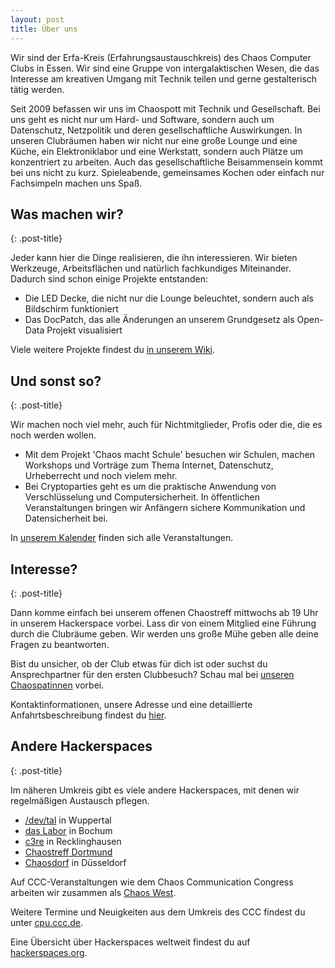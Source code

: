 ```yaml
---
layout: post
title: Über uns
---
```


Wir sind der Erfa-Kreis (Erfahrungsaustauschkreis) des Chaos Computer Clubs in Essen. Wir sind eine Gruppe von intergalaktischen Wesen, die das Interesse am kreativen Umgang mit Technik teilen und gerne gestalterisch tätig werden.

Seit 2009 befassen wir uns im Chaospott mit Technik und Gesellschaft. Bei uns geht es nicht nur um Hard- und Software, sondern auch um Datenschutz, Netzpolitik und deren gesellschaftliche Auswirkungen. In unseren Clubräumen haben wir nicht nur eine große Lounge und eine Küche, ein Elektroniklabor und eine Werkstatt, sondern auch Plätze um konzentriert zu arbeiten. Auch das gesellschaftliche Beisammensein kommt bei uns nicht zu kurz. Spieleabende, gemeinsames Kochen oder einfach nur Fachsimpeln machen uns Spaß.



## Was machen wir?
{: .post-title}

Jeder kann hier die Dinge realisieren, die ihn interessieren. Wir bieten Werkzeuge, Arbeitsflächen und natürlich fachkundiges Miteinander.
Dadurch sind schon einige Projekte entstanden:
* Die LED Decke, die nicht nur die Lounge beleuchtet, sondern auch als Bildschirm funktioniert
* Das DocPatch, das alle Änderungen an unserem Grundgesetz als Open-Data Projekt visualisiert

Viele weitere Projekte findest du [in unserem Wiki](https://dokuwiki.chaospott.de/projekte:start).



## Und sonst so?
{: .post-title}

Wir machen noch viel mehr, auch für Nichtmitglieder, Profis oder die, die es noch werden wollen.
* Mit dem Projekt 'Chaos macht Schule' besuchen wir Schulen, machen Workshops und Vorträge zum Thema Internet, Datenschutz, Urheberrecht und noch vielem mehr.
* Bei Cryptoparties geht es um die praktische Anwendung von Verschlüsselung und Computersicherheit. In öffentlichen Veranstaltungen bringen wir Anfängern sichere Kommunikation und Datensicherheit bei.

In [unserem Kalender](https://chaospott.de/calendar.html) finden sich alle Veranstaltungen.



## Interesse?
{: .post-title}

Dann komme einfach bei unserem offenen Chaostreff mittwochs ab 19 Uhr in unserem Hackerspace vorbei. Lass dir von einem Mitglied eine Führung durch die Clubräume geben. Wir werden uns große Mühe geben alle deine Fragen zu beantworten.

Bist du unsicher, ob der Club etwas für dich ist oder suchst du Ansprechpartner für den ersten Clubbesuch? Schau mal bei [unseren Chaospatinnen](https://chaospott.de/contact.html#chaospatinnen) vorbei.

Kontaktinformationen, unsere Adresse und eine detaillierte Anfahrtsbeschreibung findest du [hier](/contact.html).



## Andere Hackerspaces
{: .post-title}

Im näheren Umkreis gibt es viele andere Hackerspaces, mit denen wir regelmäßigen Austausch pflegen.

* [/dev/tal](http://www.devtal.de) in Wuppertal
* [das Labor](https://wiki.das-labor.org/) in Bochum
* [c3re](https://www.c3re.de/) in Recklinghausen
* [Chaostreff Dortmund](https://www.chaostreff-dortmund.de/)
* [Chaosdorf](https://chaosdorf.de/) in Düsseldorf

Auf CCC-Veranstaltungen wie dem Chaos Communication Congress arbeiten wir zusammen als [Chaos West](https://chaos-west.de/).

Weitere Termine und Neuigkeiten aus dem Umkreis des CCC findest du unter [cpu.ccc.de](https://cpu.ccc.de/).

Eine Übersicht über Hackerspaces weltweit findest du auf [hackerspaces.org](https://wiki.hackerspaces.org/List_of_Hacker_Spaces).
